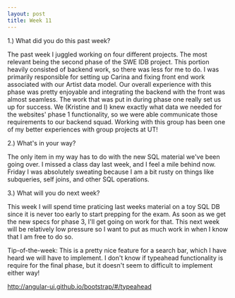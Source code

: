 ```yaml
---
layout: post
title: Week 11
---
```


1.) What did you do this past week?

The past week I juggled working on four different projects. The most relevant being the second phase of the SWE IDB project. This portion heavily consisted of backend work, so there was less for me to do. I was primarily responsible for setting up Carina and fixing front end work associated with our Artist data model. Our overall experience with this phase was pretty enjoyable and integrating the backend with the front was almost seamless. The work that was put in during phase one really set us up for success. We (Kristine and I) knew exactly what data we needed for the websites' phase 1 functionality, so we were able communicate those requirements to our backend squad. Working with this group has been one of my better experiences with group projects at UT!

2.) What's in your way?

The only item in my way has to do with the new SQL material we've been going over. I missed a class day last week, and I feel a mile behind now. Friday I was absolutely sweating because I am a bit rusty on things like subqueries, self joins, and other SQL operations. 

3.) What will you do next week?

This week I will spend time praticing last weeks material on a toy SQL DB since it is never too early to start prepping for the exam. As soon as we get the new specs for phase 3, I'll get going on work for that. This next week will be relatively low pressure so I want to put as much work in when I know that I am free to do so. 


Tip-of-the-week: This is a pretty nice feature for a search bar, which I have heard we will have to implement. I don't know if typeahead functionality is require for the final phase, but it doesn't seem to difficult to implement either way!

http://angular-ui.github.io/bootstrap/#/typeahead

